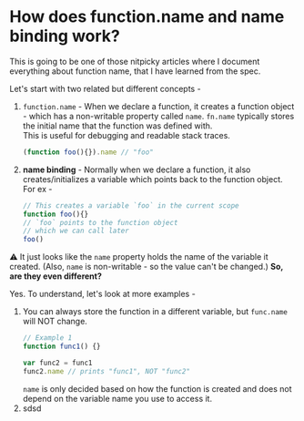 # How does function.name and name binding work?

This is going to be one of those nitpicky articles where I document everything about function name, that I have learned from the spec.  

Let's start with two related but different concepts -
1. `function.name` - When we declare a function, it creates a function object - which has a non-writable property called `name`. `fn.name` typically stores the initial name that the function was defined with.   
This is useful for debugging and readable stack traces.  
	```js
	(function foo(){}).name // "foo"
	```

2. **name binding** - Normally when we declare a function, it also creates/initializes a variable which points back to the function object. For ex -
	```js
	// This creates a variable `foo` in the current scope
	function foo(){}
	// `foo` points to the function object
	// which we can call later
	foo()
	```
	
⚠️  It just looks like the `name` property holds the name of the variable it created. (Also,  `name` is non-writable - so the value can't be changed.) **So, are they even different?**

Yes. To understand, let's look at more examples -
1. You can always store the function in a different variable, but `func.name` will NOT change. 
	```js
	// Example 1
	function func1() {}

	var func2 = func1
	func2.name // prints "func1", NOT "func2"
	```
	`name` is only decided based on how the function is created and does not depend on the variable name you use to access it.
2. sdsd
<!--stackedit_data:
eyJwcm9wZXJ0aWVzIjoiZXh0ZW5zaW9uczpcbiAgcHJlc2V0Oi
BnZm1cbiIsImhpc3RvcnkiOls0Mjk5NjU5NjIsLTIwMDg3NzU3
MDAsMjAwMTY2ODg3MiwtMjA4MjEwMzA5NSwtMTIxMzQ2NzQwMC
wxNjU4NDk5NzI2LDE4MzA5NjI4NzQsMTIzMDAyNzYyNSwxMDYy
MTIzNzcxLDEyMjU4ODY4MjBdfQ==
-->